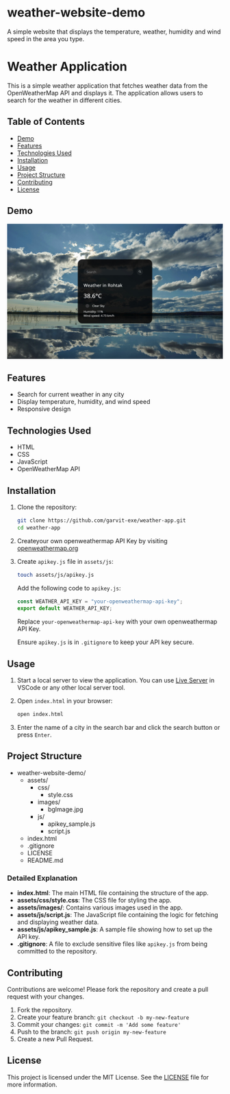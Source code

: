 # weather-website-demo
A simple website that displays the temperature, weather, humidity and wind speed in the area you type.

# Weather Application

This is a simple weather application that fetches weather data from the OpenWeatherMap API and displays it. The application allows users to search for the weather in different cities.

## Table of Contents
- [Demo](#demo)
- [Features](#features)
- [Technologies Used](#technologies-used)
- [Installation](#installation)
- [Usage](#usage)
- [Project Structure](#project-structure)
- [Contributing](#contributing)
- [License](#license)

## Demo
![Weather App Demo](assets/images/demo.jpg)

## Features
- Search for current weather in any city
- Display temperature, humidity, and wind speed
- Responsive design

## Technologies Used
- HTML
- CSS
- JavaScript
- OpenWeatherMap API

## Installation

1. Clone the repository:
    ```sh
    git clone https://github.com/garvit-exe/weather-app.git
    cd weather-app
    ```
    
2. Createyour own openweathermap API Key by visiting [openweathermap.org](https://home.openweathermap.org/api_keys)

3. Create `apikey.js` file in `assets/js`:
    ```sh
    touch assets/js/apikey.js
    ```

    Add the following code to `apikey.js`:
    ```javascript
    const WEATHER_API_KEY = "your-openweathermap-api-key";
    export default WEATHER_API_KEY;
    ```

    Replace `your-openweathermap-api-key` with your own openweathermap API Key.
   
    Ensure `apikey.js` is in `.gitignore` to keep your API key secure.

## Usage

1. Start a local server to view the application. You can use [Live Server](https://marketplace.visualstudio.com/items?itemName=ritwickdey.LiveServer) in VSCode or any other local server tool.

2. Open `index.html` in your browser:
    ```sh
    open index.html
    ```

3. Enter the name of a city in the search bar and click the search button or press `Enter`.

## Project Structure

- weather-website-demo/
  - assets/
    - css/
      - style.css
    - images/
      - bgImage.jpg
    - js/
      - apikey_sample.js
      - script.js
  - index.html
  - .gitignore
  - LICENSE
  - README.md

### Detailed Explanation

- **index.html**: The main HTML file containing the structure of the app.
- **assets/css/style.css**: The CSS file for styling the app.
- **assets/images/**: Contains various images used in the app.
- **assets/js/script.js**: The JavaScript file containing the logic for fetching and displaying weather data.
- **assets/js/apikey_sample.js**: A sample file showing how to set up the API key.
- **.gitignore**: A file to exclude sensitive files like `apikey.js` from being committed to the repository.

## Contributing

Contributions are welcome! Please fork the repository and create a pull request with your changes. 

1. Fork the repository.
2. Create your feature branch: `git checkout -b my-new-feature`
3. Commit your changes: `git commit -m 'Add some feature'`
4. Push to the branch: `git push origin my-new-feature`
5. Create a new Pull Request.

## License

This project is licensed under the MIT License. See the [LICENSE](LICENSE) file for more information.
